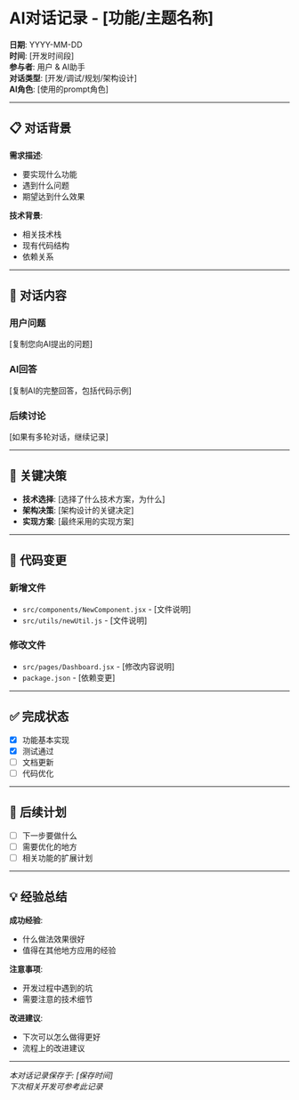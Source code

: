# AI对话记录 - [功能/主题名称]

**日期**: YYYY-MM-DD  
**时间**: [开发时间段]  
**参与者**: 用户 & AI助手  
**对话类型**: [开发/调试/规划/架构设计]  
**AI角色**: [使用的prompt角色]

---

## 📋 **对话背景**

**需求描述**: 
- 要实现什么功能
- 遇到什么问题
- 期望达到什么效果

**技术背景**:
- 相关技术栈
- 现有代码结构
- 依赖关系

---

## 💬 **对话内容**

### **用户问题**
[复制您向AI提出的问题]

### **AI回答**
[复制AI的完整回答，包括代码示例]

### **后续讨论**
[如果有多轮对话，继续记录]

---

## 🎯 **关键决策**

- **技术选择**: [选择了什么技术方案，为什么]
- **架构决策**: [架构设计的关键决定]
- **实现方案**: [最终采用的实现方案]

---

## 📝 **代码变更**

### **新增文件**
- `src/components/NewComponent.jsx` - [文件说明]
- `src/utils/newUtil.js` - [文件说明]

### **修改文件**
- `src/pages/Dashboard.jsx` - [修改内容说明]
- `package.json` - [依赖变更]

---

## ✅ **完成状态**

- [x] 功能基本实现
- [x] 测试通过
- [ ] 文档更新
- [ ] 代码优化

---

## 🔄 **后续计划**

- [ ] 下一步要做什么
- [ ] 需要优化的地方
- [ ] 相关功能的扩展计划

---

## 💡 **经验总结**

**成功经验**:
- 什么做法效果很好
- 值得在其他地方应用的经验

**注意事项**:
- 开发过程中遇到的坑
- 需要注意的技术细节

**改进建议**:
- 下次可以怎么做得更好
- 流程上的改进建议

---

_本对话记录保存于: [保存时间]_  
_下次相关开发可参考此记录_
